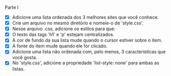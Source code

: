 Parte I

- [x] Adicione uma lista ordenada dos 3 melhores sites que você conhece.
- [x] Crie um arquivo no mesmo diretório e nomeie-o de 'style.css'.
- [x] Nesse arquivo .css, adicione os estilos para que:
- [x] O texto das tags 'h1' e 'p' estejam centralizados.
- [x] A cor de fundo da sua lista mude quando o cursor estiver sobre o item.
- [x] A fonte do item mude quando ele for clicado.
- [x] Adicione uma lista não ordenada com, pelo menos, 3 características que você gosta.
- [x] No 'style.css', adicione a propriedade 'list-style: none' para ambas as listas.